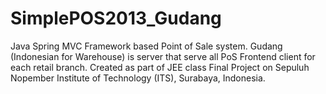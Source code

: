 SimplePOS2013_Gudang
====================

Java Spring MVC Framework based Point of Sale system. Gudang (Indonesian for Warehouse) is server that serve all PoS Frontend client for each retail branch. Created as part of JEE class Final Project on Sepuluh Nopember Institute of Technology (ITS), Surabaya, Indonesia.
